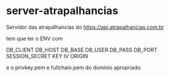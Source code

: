 # server-atrapalhancias
Servidor das atrapalhancias do https://api.atrapalhancias.com.br

tem que ter o ENV com

DB_CLIENT
DB_HOST
DB_BASE
DB_USER
DB_PASS
DB_PORT
SESSION_SECRET
KEY
IV
ORIGIN

e o privkey.pem e fullchain.pem do dominio apropriado
